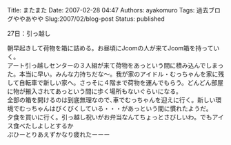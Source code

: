 Title: またまた
Date: 2007-02-28 04:47
Authors: ayakomuro
Tags:  過去ブログややあやや
Slug:2007/02/blog-post
Status: published

27日：引っ越し  

朝早起きして荷物を箱に詰める。お昼頃にJcomの人が来てJcom箱を持っていく。  
アート引っ越しセンターの３人組が来て荷物をあっという間に積み込んでしまった。本当に早い。みんな力持ちだな～。我が家のアイドル・むっちゃんを家に残して自転車で新しい家へ。さっそに４階まで荷物を運んでもらう。どんどん部屋に物が搬入されてあっという間に歩く場所もないぐらいになる。  
全部の箱を開けるのは到底無理なので､車でむっちゃんを迎えに行く。新しい環境でむっちゃんはびくびくしている・・・があっという間に慣れたようだ。  
夕食を買いに行く。引っ越し祝いがお弁当なんてちょっとさびしいわ。でもアイス食べたしよしとするか  
ぷひーとりあえずかなり疲れたーーー
